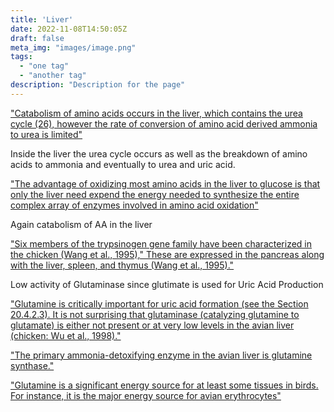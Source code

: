 ```yaml
---
title: 'Liver'
date: 2022-11-08T14:50:05Z
draft: false
meta_img: "images/image.png"
tags:
  - "one tag"
  - "another tag"
description: "Description for the page"
---
```


["Catabolism of amino acids occurs in the liver, which contains the urea cycle (26), however the rate of conversion of amino acid derived ammonia to urea is limited"](/citations/bilsboroughReviewIssuesDietary2006)

Inside the liver the urea cycle occurs as well as the breakdown of amino acids to ammonia and eventually to urea and uric acid. 

["The advantage of oxidizing most amino acids in the liver to glucose is that only the liver need expend the energy needed to synthesize the entire complex array of enzymes involved in amino acid oxidation"](/citations/bilsboroughReviewIssuesDietary2006)

Again catabolism of AA in the liver 

["Six members of the trypsinogen gene family have been characterized in the chicken (Wang et al., 1995)," These are expressed in the pancreas along with the liver, spleen, and thymus (Wang et al., 1995)."](/citations/scanesProteinMetabolism2021)

Low activity of Glutaminase since glutimate is used for Uric Acid Production

["Glutamine is critically important for uric acid formation (see the Section 20.4.2.3). It is not surprising that glutaminase (catalyzing glutamine to glutamate) is either not present or at very low levels in the avian liver (chicken: Wu et al., 1998)."](/citations/scanesProteinMetabolism2021)

["The primary ammonia-detoxifying enzyme in the avian liver is glutamine synthase."](/citations/scanesProteinMetabolism2021)

["Glutamine is a significant energy source for at least some tissues in birds. For instance, it is the major energy source for avian erythrocytes"](/citations/scanesProteinMetabolism2021)

